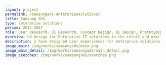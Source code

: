 ```yaml
---
layout: project
permalink: /samsungsds-enterprisesolutions/
title: Samsung SDS
type: Enterprise Solutions
period: 2014-2017
role: User Research, UI Research, Concept Design, UI Design, Prototyping, Data Visualization
overview: UX design for Enterprise IT solutions in the retail and mobility industry. Researched prior to business and designed end-to-end user experience.
description: I have designed user experiences for enterprise solutions, for example, <a href="https://www.samsungsds.com/global/en/solutions/off/nde/nexshop_digital_experience.html" class="link">Nexshop</a> for retail companies. Due to the privacy reasons, it is hard to show any specific visuals as a result, but in broader way, I did design activities from user research, concept design through design process of user journey map, ecosystem, and storyboard. As for more specific and the last actions, I designed screens for web or mobile with detail specifications. I have used different kinds of tools such as Powerpoint, Balsamiq, Adobe, Sketch, and Invision.
image_main: /img/works/samsungsds/main.png
image_main_detail: /img/works/samsungsds/main_detail.png
image_sketches: /img/works/samsungsds/sketches.png
---
```

